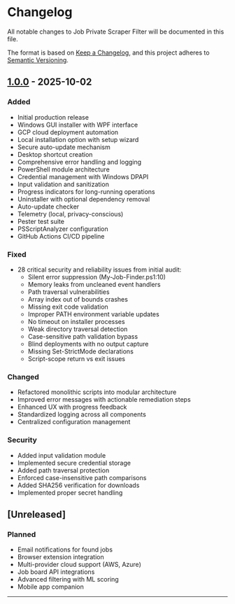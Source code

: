 # Changelog

All notable changes to Job Private Scraper Filter will be documented in this file.

The format is based on [Keep a Changelog](https://keepachangelog.com/en/1.0.0/),
and this project adheres to [Semantic Versioning](https://semver.org/spec/v2.0.0.html).

## [1.0.0] - 2025-10-02

### Added
- Initial production release
- Windows GUI installer with WPF interface
- GCP cloud deployment automation
- Local installation option with setup wizard
- Secure auto-update mechanism
- Desktop shortcut creation
- Comprehensive error handling and logging
- PowerShell module architecture
- Credential management with Windows DPAPI
- Input validation and sanitization
- Progress indicators for long-running operations
- Uninstaller with optional dependency removal
- Auto-update checker
- Telemetry (local, privacy-conscious)
- Pester test suite
- PSScriptAnalyzer configuration
- GitHub Actions CI/CD pipeline

### Fixed
- 28 critical security and reliability issues from initial audit:
  - Silent error suppression (My-Job-Finder.ps1:10)
  - Memory leaks from uncleaned event handlers
  - Path traversal vulnerabilities
  - Array index out of bounds crashes
  - Missing exit code validation
  - Improper PATH environment variable updates
  - No timeout on installer processes
  - Weak directory traversal detection
  - Case-sensitive path validation bypass
  - Blind deployments with no output capture
  - Missing Set-StrictMode declarations
  - Script-scope return vs exit issues

### Changed
- Refactored monolithic scripts into modular architecture
- Improved error messages with actionable remediation steps
- Enhanced UX with progress feedback
- Standardized logging across all components
- Centralized configuration management

### Security
- Added input validation module
- Implemented secure credential storage
- Added path traversal protection
- Enforced case-insensitive path comparisons
- Added SHA256 verification for downloads
- Implemented proper secret handling

## [Unreleased]

### Planned
- Email notifications for found jobs
- Browser extension integration
- Multi-provider cloud support (AWS, Azure)
- Job board API integrations
- Advanced filtering with ML scoring
- Mobile app companion

---

[1.0.0]: https://github.com/cboyd0319/job-private-scraper-filter/releases/tag/v1.0.0
